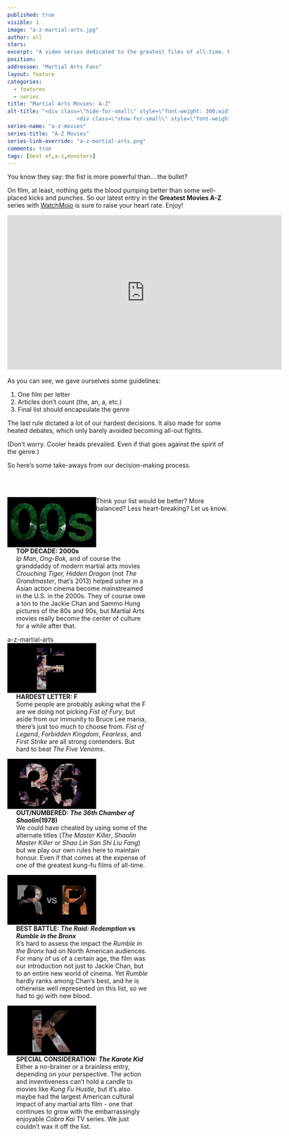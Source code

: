 ```yaml
---
published: true
visible: 1
image: "a-z-martial-arts.jpg"
author: all
stars: 
excerpt: "A video series dedicated to the greatest films of all-time. Made In partnership with our friends at WatchMojo."
position: 
addressee: "Martial Arts Fans"
layout: feature
categories: 
  - features
  - series
title: "Martial Arts Movies: A-Z"
alt-title: "<div class=\"hide-for-small\" style=\"font-weight: 300;width: 16rem;margin: -10rem auto 0 auto;font-family: Helvetica Neue;color: #fff;font-size: 1.5rem;padding-left: 2rem;text-align: center;\">The greatest movies of all time</div>
	                  <div class=\"show-for-small\" style=\"font-weight: 300;width: 10rem;margin: 3.5rem auto 0 auto;font-family: Helvetica Neue;color: #fff;font-size: 1rem;padding-left: 1rem;text-align: center;\">The greatest movies of all time</div>"
series-name: "a-z-movies"
series-title: "A-Z Movies"
series-link-override: "a-z-martial-arts.png"
comments: true
tags: [best of,a-z,monsters]
---
```

You know they say: the fist is more powerful than… the bullet?

On film, at least, nothing gets the blood pumping better than some well-placed kicks and punches. So our latest entry in the **Greatest Movies A-Z** series with [WatchMojo](https://www.youtube.com/channel/UCaWd5_7JhbQBe4dknZhsHJg) is sure to raise your heart rate. Enjoy!

<div class="video-container"><iframe width="624" height="351" src="https://www.youtube.com/embed/B9ZiAyMklo4?ecver=1" frameborder="0" allowfullscreen></iframe></div>

As you can see, we gave ourselves some guidelines:

1. One film per letter
1. Articles don’t count (the, an, a, etc.)
1. Final list should encapsulate the genre

The last rule dictated a lot of our hardest decisions. It also made for some heated debates, which only barely avoided becoming all-out fights. 

(Don’t worry. Cooler heads prevailed. Even if that goes against the spirit of the genre.)

So here’s some take-aways from our decision-making process.

<div class="clearfix" style="margin-top:4rem;width:100%;">
	<div style="height:100%;float:left;width:40%;">
		<img style="vertical-align: top;display: inline-block;" src="/assets/img/features/inline/a-z-martial-arts/top-decade.jpg"> 
	</div>
	<p style="margin-top:0;float:left;width:60%;padding-left: 20px;">
		<strong>TOP DECADE: 2000s</strong><br />
		<em>Ip Man</em>, <em>Ong-Bok,</em> and of course the granddaddy of modern martial arts movies <em>Crouching Tiger, Hidden Dragon</em> (not <em>The Grandmaster</em>, that’s 2013) helped usher in a Asian action cinema become mainstreamed in the U.S. in the 2000s. They of course owe a ton to the Jackie Chan and Sammo Hung pictures of the 80s and 90s, but Martial Arts movies really become the center of culture for a while after that. 
	</p>
</div>

<div class="clearfix"  style="margin-top:4rem;width:100%;">
	<div style="height:100%;float:left;width:40%;">a-z-martial-arts
		<img style="vertical-align: top;display: inline-block;" src="/assets/img/features/inline/a-z-martial-arts/hardest-letter.jpg"> 
	</div>
	<p style="margin-top:0;float:left;width:60%;padding-left: 20px;">
		<strong>HARDEST LETTER: F</strong><br />
		Some people are probably asking what the F are we doing not picking <em>Fist of Fury</em>, but aside from our immunity to Bruce Lee mania, there’s just too much to choose from. <em>Fist of Legend</em>, <em>Forbidden Kingdom</em>, <em>Fearless</em>, and <em>First Strike</em> are all strong contenders. But hard to beat <em>The Five Venoms</em>.
		</p>
</div>

<div class="clearfix"  style="margin-top:4rem;width:100%;">
	<div style="height:100%;float:left;width:40%;">
		<img style="vertical-align: top;display: inline-block;" src="/assets/img/features/inline/a-z-martial-arts/out-numbered.jpg"> 
	</div>
	<p style="margin-top:0;float:left;width:60%;padding-left: 20px;">
		<strong>OUT/NUMBERED: <em>The 36th Chamber of Shaolin</em>(1978)</strong><br />
		We could have cheated by using some of the alternate titles (<em>The Master Killer</em>, <em>Shaolin Master Killer</em> or <em>Shao Lin San Shi Liu Fang</em>) but we play our own rules here to maintain honour. Even if that comes at the expense of one of the greatest kung-fu films of all-time. 
	</p>
</div>

<div class="clearfix" style="margin-top:4rem;width:100%;">
	<div style="height:100%;float:left;width:40%;">
		<img style="vertical-align: top;display: inline-block;" src="/assets/img/features/inline/a-z-martial-arts/best-battle.jpg"> 
	</div>
	<p style="margin-top:0;float:left;width:60%;padding-left: 20px;">
		<strong>BEST BATTLE: <em>The Raid: Redemption</em> <strong>vs</strong> <em>Rumble in the Bronx</em></strong><br />
		It’s hard to assess the impact the <em>Rumble in the Bronx</em> had on North American audiences. For many of us of a certain age, the film was our introduction not just to Jackie Chan, but to an entire new world of cinema. Yet <em>Rumble</em> hardly ranks among Chan’s best, and he is otherwise well represented on this list, so we had to go with new blood. 
	</p>
</div>

<div class="clearfix"  style="margin:4rem 0;width:100%;">
	<div style="height:100%;float:left;width:40%;">
		<img style="vertical-align: top;display: inline-block;" src="/assets/img/features/inline/a-z-martial-arts/special-consideration.jpg"> 
	</div>
	<p style="margin-top:0;float:left;width:60%;padding-left: 20px;">
		<strong>SPECIAL CONSIDERATION: <em>The Karate Kid</em></strong><br />
	    Either a no-brainer or a brainless entry, depending on your perspective. The action and inventiveness can’t hold a candle to movies like <em>Kung Fu Hustle</em>, but it’s also maybe had the largest American cultural impact of any martial arts film - one that continues to grow with the embarrassingly enjoyable <em>Cobra Kai</em> TV series. We just couldn’t wax it off the list. 
	</p>
</div>

Think your list would be better? More balanced? Less heart-breaking? Let us know.